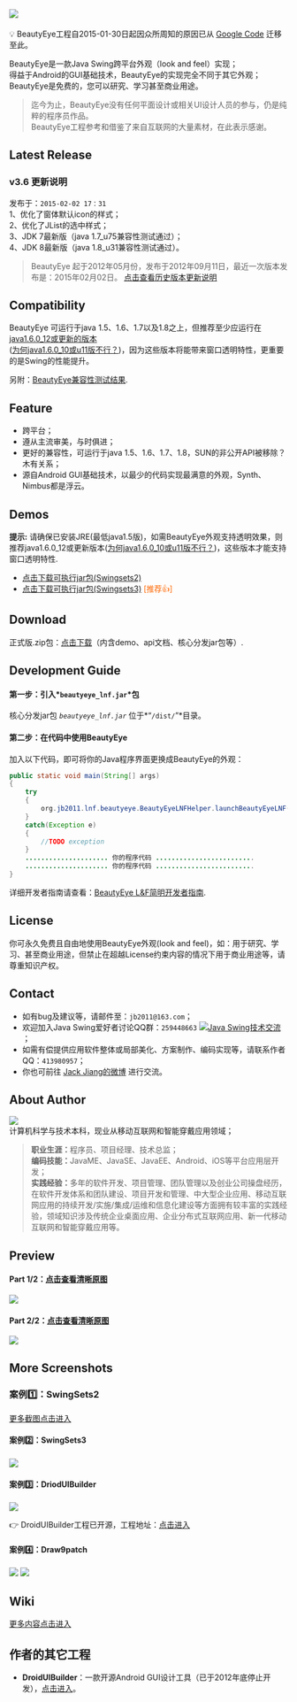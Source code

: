 ## ![](https://raw.githubusercontent.com/JackJiang2011/beautyeye/master/screenshots/beautyeye_logo_h.png)
:bulb: BeautyEye工程自2015-01-30日起因众所周知的原因已从 [Google Code](https://code.google.com/p/beautyeye/) 迁移至此。

BeautyEye是一款Java Swing跨平台外观（look and feel）实现；<br>
得益于Android的GUI基础技术，BeautyEye的实现完全不同于其它外观；<br>
BeautyEye是免费的，您可以研究、学习甚至商业用途。

> 迄今为止，BeautyEye没有任何平面设计或相关UI设计人员的参与，仍是纯粹的程序员作品。<br>
> BeautyEye工程参考和借鉴了来自互联网的大量素材，在此表示感谢。

## Latest Release
### v3.6 更新说明
发布于：`2015-02-02 17：31`<br>
1、优化了窗体默认icon的样式；<br>
2、优化了JList的选中样式；<br>
3、JDK 7最新版（java 1.7_u75兼容性测试通过）；<br>
4、JDK 8最新版（java 1.8_u31兼容性测试通过）。<br>

> BeautyEye 起于2012年05月份，发布于2012年09月11日，最近一次版本发布是：2015年02月02日。 [点击查看历史版本更新说明](https://github.com/JackJiang2011/beautyeye/wiki/BeautyEye-release-notes)

## Compatibility
BeautyEye 可运行于java 1.5、1.6、1.7以及1.8之上，但推荐至少应运行在[java1.6.0_12或更新的版本](http://www.java.com/zh_CN/download/) <br>([为何java1.6.0_10或u11版不行？](https://github.com/JackJiang2011/beautyeye/wiki/java_1_6_0_u10_BUG_6750920))，因为这些版本将能带来窗口透明特性，更重要的是Swing的性能提升。

另附：[BeautyEye兼容性测试结果](https://github.com/JackJiang2011/beautyeye/wiki/Compatibility_test_results).

## Feature
* 跨平台；
* 遵从主流审美，与时俱进；
* 更好的兼容性，可运行于java 1.5、1.6、1.7、1.8，SUN的非公开API被移除？木有关系；
* 源自Android GUI基础技术，以最少的代码实现最满意的外观，Synth、Nimbus都是浮云。

## Demos
<b>提示:</b> 请确保已安装JRE(最低java1.5版)，如需BeautyEye外观支持透明效果，则推荐java1.6.0\_12或更新版本([为何java1.6.0_10或u11版不行？](https://github.com/JackJiang2011/beautyeye/wiki/java_1_6_0_u10_BUG_6750920))，这些版本才能支持窗口透明特性.

* [点击下载可执行jar包\(Swingsets2\)](https://raw.githubusercontent.com/JackJiang2011/beautyeye/master/demo/excute_jar/SwingSets2\(BeautyEyeLNFDemo\).jar)
* [点击下载可执行jar包\(Swingsets3\)](https://raw.githubusercontent.com/JackJiang2011/beautyeye/master/demo2/SwingSets3(BeautyEyeLNFDemo).jar) <font color="#FF6600"> \[推荐:thumbsup:\]</font>

## Download
正式版.zip包：[点击下载](https://github.com/JackJiang2011/beautyeye/archive/3.5.zip)（内含demo、api文档、核心分发jar包等）.

## Development Guide
#### 第一步：引入*`beautyeye_lnf.jar`*包
核心分发jar包 *`beautyeye_lnf.jar`* 位于*“`/dist/`”*目录。

#### 第二步：在代码中使用BeautyEye
加入以下代码，即可将你的Java程序界面更换成BeautyEye的外观：
```Java
public static void main(String[] args)
{
    try
    {
        org.jb2011.lnf.beautyeye.BeautyEyeLNFHelper.launchBeautyEyeLNF();
    }
    catch(Exception e)
    {
        //TODO exception
    }
    ..................... 你的程序代码 .........................
    ..................... 你的程序代码 .........................
}
```

详细开发者指南请查看：[BeautyEye L&F简明开发者指南](https://github.com/JackJiang2011/beautyeye/wiki/BeautyEye-L&F%E7%AE%80%E6%98%8E%E5%BC%80%E5%8F%91%E8%80%85%E6%8C%87%E5%8D%97).

## License
你可永久免费且自由地使用BeautyEye外观(look and feel)，如：用于研究、学习、甚至商业用途，但禁止在超越License约束内容的情况下用于商业用途等，请尊重知识产权。

## Contact
* 如有bug及建议等，请邮件至：`jb2011@163.com`；</li>
* 欢迎加入Java Swing爱好者讨论QQ群：`259448663`  <a target="_blank" href="http://shang.qq.com/wpa/qunwpa?idkey=9971fb1d1845edc87bdec92ad03f329c1d1f280b1cfe73b6d03c13b0f7f8aba1"><img border="0" src="http://pub.idqqimg.com/wpa/images/group.png" alt="Java Swing技术交流" title="Java Swing技术交流"></a>；
* 如需有偿提供应用软件整体或局部美化、方案制作、编码实现等，请联系作者QQ：`413980957`；
* 你也可前往 [Jack Jiang的微博](http://t.qq.com/jackjiang_is_here/) 进行交流。

## About Author
![](https://raw.githubusercontent.com/JackJiang2011/beautyeye/master/screenshots/js2.png)<br>
计算机科学与技术本科，现业从移动互联网和智能穿戴应用领域；<br>
> <b>职业生涯：</b>程序员、项目经理、技术总监；<br>
> <b>编码技能：</b>JavaME、JavaSE、JavaEE、Android、iOS等平台应用层开发；<br>
> <b>实践经验：</b>多年的软件开发、项目管理、团队管理以及创业公司操盘经历，在软件开发体系和团队建设、项目开发和管理、中大型企业应用、移动互联网应用的持续开发/实施/集成/运维和信息化建设等方面拥有较丰富的实践经验，领域知识涉及传统企业桌面应用、企业分布式互联网应用、新一代移动互联网和智能穿戴应用等。

## Preview
#### Part 1/2：[点击查看清晰原图](https://raw.githubusercontent.com/JackJiang2011/beautyeye/master/preview/be_lnf_preview_36.png)
![](https://raw.githubusercontent.com/JackJiang2011/beautyeye/master/preview/be_lnf_preview_36.png)

#### Part 2/2：[点击查看清晰原图](https://raw.githubusercontent.com/JackJiang2011/beautyeye/master/preview/be_lnf_preview2_36.png)
![](https://raw.githubusercontent.com/JackJiang2011/beautyeye/master/preview/be_lnf_preview2_36.png)

## More Screenshots
### 案例:one:：SwingSets2
[更多截图点击进入](https://github.com/JackJiang2011/beautyeye/wiki/Screenshots-all-in-one)

#### 案例:two:：SwingSets3
![](https://raw.githubusercontent.com/JackJiang2011/beautyeye/master/screenshots/swingsets3/swingsets3_beautyeye.png)

#### 案例:three:：DriodUIBuilder
![](https://raw.githubusercontent.com/JackJiang2011/beautyeye/master/screenshots/drioduiduilder/drioduiduilder_beautyeye.png)

:point_right: DroidUIBuilder工程已开源，工程地址：[点击进入](https://github.com/JackJiang2011/DroidUIBuilder)

#### 案例:four:：Draw9patch
![](https://raw.githubusercontent.com/JackJiang2011/beautyeye/master/screenshots/draw9patch/draw9patch1_beautyeye.png)
![](https://raw.githubusercontent.com/JackJiang2011/beautyeye/master/screenshots/draw9patch/draw9patch2_beautyeye.png)

## Wiki
[更多内容点击进入](https://github.com/JackJiang2011/beautyeye/wiki)

## 作者的其它工程
* **DroidUIBuilder**：一款开源Android GUI设计工具（已于2012年底停止开发），[点击进入](https://github.com/JackJiang2011/DroidUIBuilder)。<br>
